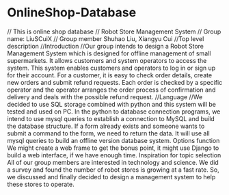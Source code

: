 # OnlineShop-Database
// This is online shop database
// Robot Store Management System
// Group name: LiuSCuiX
// Group member
Shuhao Liu, Xiangyu Cui
//Top level description
//Introduction
//Our group intends to design a Robot Store Management System which is designed for offline management of small supermarkets. It allows customers and system operators to access the system. This system enables customers and  operators to log in or sign up for their account. For a customer, it is easy to check order details, create new orders and submit refund requests. Each order is checked by a specific operator and the operator arranges the order process of confirmation and delivery and deals with the possible refund request.
//Language
//We decided to use SQL storage combined with python and this system will be tested and used on PC.
In the python to database connection programs, we intend to use mysql queries to establish a connection to MySQL and build the database structure. If a form already exists and someone wants to submit a command to the form, we need to return the data. It will use all mysql queries to build an offline version database system. 
Options function
We might create a web frame to get the bonus point, it might use Django to build a web interface, if we have enough time. 
Inspiration for topic selection
All of our group members are interested in technology and science. We did a survey and found the number of robot stores is growing at a fast rate.
So, we discussed and finally decided to design a management system to help these stores to operate.


